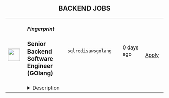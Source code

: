 <div align="center"><h2>BACKEND JOBS</h2></div><table><tr>
                <td width="100" height="100" rowspan="2">
                    <img src="https://avatars.githubusercontent.com/u/67208791?s=200&v=4" width="38px" height="auto">
                </td>
                <td width="300">
                    <h5>Fingerprint</h5>
                    <h3>Senior Backend Software Engineer (GOlang)</h3>
                </td>
                <td width="300">
                    <code>sql</code><code>redis</code><code>aws</code><code>golang</code>
                </td>
                <td width="200">
                <text>0 days ago</text>
                </td>
                <td width="100" rowspan="2">
                <a href="https://www.realworkfromanywhere.com/jobs/senior-backend-software-engineer-golang-fingerprint-3771" align="right" target="_blank">Apply</a>
                </td>
            </tr>
            <tr>
                <td colspan="3">
                <details><summary>Description</summary>
                &lt;div class=&quot;content-intro&quot;&gt;&lt;p&gt;&lt;strong&gt;Fingerprint&lt;/strong&gt;&amp;nbsp;empowers developers to stop online fraud at the source.&lt;/p&gt;
&lt;p&gt;We work on turning radical new ideas in the fraud detection space into reality. Our products are developer-focused and our clients range from solo developers to publicly traded companies.&amp;nbsp;&lt;strong&gt;We are a globally dispersed, 100% remote company&lt;/strong&gt; with a strong open-source focus. Our flagship open-source project is &lt;a class=&quot;c-link c-link--focus-visible&quot; href=&quot;https://github.com/fingerprintjs/fingerprintjs&quot; target=&quot;_blank&quot; data-stringify-link=&quot;https://github.com/fingerprintjs/fingerprintjs&quot; data-sk=&quot;tooltip_parent&quot;&gt;FingerprintJS&lt;/a&gt; (20K stars on GitHub).&lt;/p&gt;
&lt;p&gt;&lt;a class=&quot;c-link c-link--focus-visible&quot; href=&quot;https://www.crunchbase.com/organization/fingerprintjs&quot; target=&quot;_blank&quot; data-stringify-link=&quot;https://www.crunchbase.com/organization/fingerprintjs&quot; data-sk=&quot;tooltip_parent&quot;&gt;We have raised $77M&amp;nbsp;&lt;/a&gt;and are backed by Craft Ventures (previously invested in&amp;nbsp;&lt;a class=&quot;c-link c-link--focus-visible&quot; href=&quot;https://www.tesla.com/&quot; target=&quot;_blank&quot; data-stringify-link=&quot;https://www.tesla.com/&quot; data-sk=&quot;tooltip_parent&quot;&gt;Tesla,&amp;nbsp;&lt;/a&gt;&lt;a class=&quot;c-link c-link--focus-visible&quot; href=&quot;https://facebook.com/&quot; target=&quot;_blank&quot; data-stringify-link=&quot;https://facebook.com/&quot; data-sk=&quot;tooltip_parent&quot;&gt;Facebook,&amp;nbsp;&lt;/a&gt;&lt;a class=&quot;c-link c-link--focus-visible&quot; href=&quot;https://www.airbnb.com/&quot; target=&quot;_blank&quot; data-stringify-link=&quot;https://www.airbnb.com/&quot; data-sk=&quot;tooltip_parent&quot;&gt;Airbnb&amp;nbsp;&lt;/a&gt;), Nexus Venture Partners (previously invested in &lt;a href=&quot;https://www.postman.com/&quot;&gt;Postman&lt;/a&gt;, &lt;a href=&quot;https://www.apollo.io/&quot;&gt;Apollo.io,&lt;/a&gt; &lt;a href=&quot;https://min.io/&quot;&gt;MinIO&lt;/a&gt;, Druva)&amp;nbsp;and Uncorrelated Ventures (previously invested in&amp;nbsp;&lt;a class=&quot;c-link c-link--focus-visible&quot; href=&quot;https://redis.io/&quot; target=&quot;_blank&quot; data-stringify-link=&quot;https://redis.io/&quot; data-sk=&quot;tooltip_parent&quot;&gt;Redis,&amp;nbsp;&lt;/a&gt;&lt;a class=&quot;c-link c-link--focus-visible&quot; href=&quot;https://rollbar.com/&quot; target=&quot;_blank&quot; data-stringify-link=&quot;https://rollbar.com/&quot; data-sk=&quot;tooltip_parent&quot;&gt;Rollbar&amp;nbsp;&lt;/a&gt;&amp;amp;&lt;a class=&quot;c-link c-link--focus-visible&quot; href=&quot;https://gradle.org/&quot; target=&quot;_blank&quot; data-stringify-link=&quot;https://gradle.org/&quot; data-sk=&quot;tooltip_parent&quot;&gt;&amp;nbsp;Gradle&lt;/a&gt;).&lt;/p&gt;
&lt;p&gt;&lt;em&gt;We have noticed a rise in recruiting impersonations across the industry, where scammers attempt to access candidates&#39; personal and financial information through fake interviews and offers. All Fingerprint recruiting email communications will always come from the @fingerprint.com domain. Any outreach claiming to be from Fingerprint via other sources should be ignored.&lt;/em&gt;&lt;/p&gt;
&lt;p&gt;&amp;nbsp;&lt;/p&gt;
&lt;hr&gt;
&lt;p&gt;&amp;nbsp;&lt;/p&gt;
&lt;p&gt;&amp;nbsp;&lt;/p&gt;
&lt;p&gt;&amp;nbsp;&lt;/p&gt;&lt;/div&gt;&lt;p&gt;We are seeking a Senior Software Engineer to join our Identification team. In this role, you will focus on developing, maintaining, and scaling backend services that power our fraud detection solutions. Your primary responsibility will be building highly performant backend systems and infrastructure that handle large-scale real-time data processing.&lt;/p&gt;
&lt;p&gt;As a Senior Software Engineer, you will leverage Software Engineering techniques to build and maintain high traffic systems. You will collaborate closely with other team members to architect solutions that are reliable, scalable, and efficient. You will own features from concept to deployment and ensure seamless integration with other components in our platform.&lt;/p&gt;
&lt;h3&gt;&lt;strong&gt;Types of Projects and Impact:&lt;/strong&gt;&lt;/h3&gt;
&lt;ul&gt;
&lt;li&gt;Design, develop, and optimize backend systems for real-time data processing and web services.&lt;/li&gt;
&lt;li&gt;Build scalable APIs and backend infrastructure that support millions of requests per day.&lt;/li&gt;
&lt;li&gt;Work with cross-functional teams to integrate backend components with other services, ensuring performance and scalability.&lt;/li&gt;
&lt;li&gt;Collaborate with the product and engineering teams to improve fraud detection signals.&lt;/li&gt;
&lt;li&gt;Conduct debugging, and testing of backend systems to ensure reliability and efficiency.&lt;/li&gt;
&lt;li&gt;Drive best practices for backend development and architecture, fostering a culture of continuous improvement.&lt;/li&gt;
&lt;li&gt;This role includes participation in a shared on-call rotation. The schedule will be communicated in advance, and we strive to balance coverage equitably while minimizing off-hours disruptions.&lt;/li&gt;
&lt;/ul&gt;
&lt;h3&gt;&lt;strong&gt;Required Skills:&lt;/strong&gt;&lt;/h3&gt;
&lt;ul&gt;
&lt;li&gt;BS/MS in Computer Science, Data Science, or a related field, or equivalent work experience.&lt;/li&gt;
&lt;li&gt;5+ years of experience in &lt;strong&gt;backend development,&lt;/strong&gt; preferably with exposure to &lt;strong&gt;data science&lt;/strong&gt;.&lt;/li&gt;
&lt;li&gt;Extensive experience using large-scale databases like DynamoDB, ScyllaDB, Cassandra, or HBase.&lt;/li&gt;
&lt;li&gt;Experience with AWS container technologies like ECS/Fargate&lt;/li&gt;
&lt;li&gt;Experience designing and maintaining scalable public APIs&lt;/li&gt;
&lt;li&gt;Strong knowledge of &lt;strong&gt;SQL&lt;/strong&gt; and experience with databases like &lt;strong&gt;DynamoDB&lt;/strong&gt;, &lt;strong&gt;Redis&lt;/strong&gt;, or &lt;strong&gt;Elasticsearch&lt;/strong&gt;.&lt;/li&gt;
&lt;li&gt;Proficiency with general software engineering tools: &lt;strong&gt;Git&lt;/strong&gt;, IDEs, shell scripting, &lt;strong&gt;CI/CD&lt;/strong&gt;.&lt;/li&gt;
&lt;li&gt;Ability to thrive in ambiguous environments where you get to work directly with stakeholders with minimal guidance and direction&lt;/li&gt;
&lt;li&gt;Proficient in English for clear communication in a global, remote team.&lt;/li&gt;
&lt;/ul&gt;
&lt;h3&gt;&lt;strong&gt;Nice to Have:&lt;/strong&gt;&lt;/h3&gt;
&lt;ul&gt;
&lt;li&gt;Experience working specifically with &lt;strong&gt;GoLang&lt;/strong&gt;&lt;/li&gt;
&lt;li&gt;Previous Experience with queueing and streaming systems (SQS, Kafka)&lt;/li&gt;
&lt;li&gt;Machine learning knowledge may be a plus:
&lt;ul&gt;
&lt;li&gt;Familiarity with supervised and unsupervised learning methods.&lt;/li&gt;
&lt;li&gt;Experience working with machine learning pipelines, model deployment, and performance monitoring.&lt;/li&gt;
&lt;li&gt;Understanding of core ML concepts such as feature engineering, model evaluation, and real-time inference.&lt;/li&gt;
&lt;/ul&gt;
&lt;/li&gt;
&lt;/ul&gt;
&lt;h3&gt;&lt;strong&gt;Technologies You Will Work With:&lt;/strong&gt;&lt;/h3&gt;
&lt;ul&gt;
&lt;li&gt;Backend development: &lt;strong&gt;GoLang&lt;/strong&gt; (preferred) or equivalent.&lt;/li&gt;
&lt;li&gt;Infrastructure: &lt;strong&gt;AWS&lt;/strong&gt;, &lt;strong&gt;DynamoDB&lt;/strong&gt;, &lt;strong&gt;Redis&lt;/strong&gt;, &lt;strong&gt;Elasticsearch&lt;/strong&gt;.&lt;/li&gt;
&lt;/ul&gt;
&lt;p&gt;&amp;nbsp;&lt;/p&gt;&lt;div class=&quot;content-conclusion&quot;&gt;&lt;p&gt;&lt;em&gt;We have noticed a rise in recruiting impersonations across the industry, where scammers attempt to access candidates&#39; personal and financial information through fake interviews and offers. All Fingerprint recruiting email communications will always come from the @fingerprint.com domain. Any outreach claiming to be from Fingerprint via other sources should be ignored.&lt;/em&gt;&lt;/p&gt;
&lt;p&gt;Offers vary depending on, but not limited to, relevant experience, education, certifications/licenses, skills, training, and market conditions.&amp;nbsp;&lt;/p&gt;
&lt;p&gt;Due to regulatory and security reasons, there’s a small number of countries where we cannot have Fingerprint teammates based.&amp;nbsp;&lt;strong data-stringify-type=&quot;bold&quot;&gt;Additionally, because Fingerprint is an all-remote company and people can join our workforce from almost any country, we do not sponsor visas. Fingerprint teammates need to be authorized to work from their home location&lt;/strong&gt;.&lt;/p&gt;
&lt;p&gt;We are dedicated to creating an inclusive work environment for everyone. We embrace and celebrate the unique experiences, perspectives and cultural backgrounds that each employee brings to our workplace. Fingerprint strives to foster an environment where our employees feel respected, valued and empowered, and our team members are at the forefront in helping us promote and sustain an inclusive workplace. We highly encourage people from underrepresented groups in tech to apply.&lt;/p&gt;
&lt;p&gt;If you are applying as a resident of California, please read our CCPA notice &lt;a href=&quot;https://dev.fingerprint.com/docs/dpa-ccpa&quot; target=&quot;_blank&quot;&gt;here&lt;/a&gt;&lt;/p&gt;
&lt;p&gt;If you are applying as a resident of the EU, please read our GDPR notice &lt;a href=&quot;https://dev.fingerprint.com/docs/dpa-gdpr&quot; target=&quot;_blank&quot;&gt;here&lt;/a&gt;&lt;/p&gt;&lt;/div&gt;
                </details>
                </td>
            </tr></table>